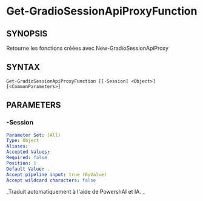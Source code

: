 ﻿---
external help file: powershai-help.xml
schema: 2.0.0
powershai: true
---

# Get-GradioSessionApiProxyFunction

## SYNOPSIS <!--!= @#Synop !-->
Retourne les fonctions créées avec New-GradioSessionApiProxy

## SYNTAX <!--!= @#Syntax !-->

```
Get-GradioSessionApiProxyFunction [[-Session] <Object>] [<CommonParameters>]
```

## PARAMETERS <!--!= @#Params !-->

### -Session

```yml
Parameter Set: (All)
Type: Object
Aliases: 
Accepted Values: 
Required: false
Position: 1
Default Value: .
Accept pipeline input: true (ByValue)
Accept wildcard characters: false
```




<!--PowershaiAiDocBlockStart-->
_Traduit automatiquement à l'aide de PowershAI et IA. 
_
<!--PowershaiAiDocBlockEnd-->
